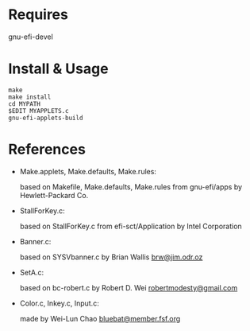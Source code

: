 Requires
========
gnu-efi-devel

Install & Usage
===============
	make
	make install
	cd MYPATH
	$EDIT MYAPPLETS.c
	gnu-efi-applets-build

References
==========
* Make.applets, Make.defaults, Make.rules:

	based on Makefile, Make.defaults, Make.rules from gnu-efi/apps by Hewlett-Packard Co.
* StallForKey.c:

	based on StallForKey.c from efi-sct/Application by Intel Corporation
* Banner.c:

	based on SYSVbanner.c by Brian Wallis <brw@jim.odr.oz>
* SetA.c:

	based on bc-robert.c by Robert D. Wei <robertmodesty@gmail.com>
* Color.c, Inkey.c, Input.c:

	made by Wei-Lun Chao <bluebat@member.fsf.org>
